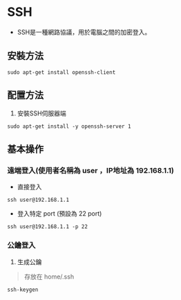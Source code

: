 # SSH
* SSH是一種網路協議，用於電腦之間的加密登入。

## 安裝方法
```
sudo apt-get install openssh-client
```

## 配置方法
1. 安裝SSH伺服器端
```
sudo apt-get install -y openssh-server 1
```

## 基本操作
### 遠端登入(使用者名稱為 user ，IP地址為 192.168.1.1)
* 直接登入
```
ssh user@192.168.1.1
```

* 登入特定 port (預設為 22 port)
```
ssh user@192.168.1.1 -p 22
```

### 公鑰登入
1. 生成公鑰
> 存放在 home/.ssh
```
ssh-keygen
```
